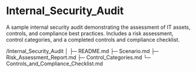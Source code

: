 # Internal_Security_Audit
A sample internal security audit demonstrating the assessment of IT assets, controls, and compliance best practices. Includes a risk assessment, control categories, and a completed controls and compliance checklist.

/Internal_Security_Audit
│
├─ README.md
├─ Scenario.md
├─ Risk_Assessment_Report.md
├─ Control_Categories.md
└─ Controls_and_Compliance_Checklist.md

